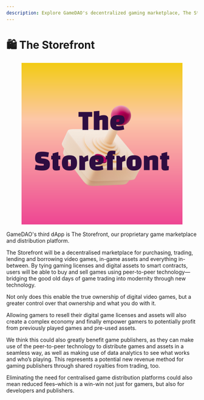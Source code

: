 ```yaml
---
description: Explore GameDAO's decentralized gaming marketplace, The Storefront
---
```


# 🛍 The Storefront

<figure><img src="../.gitbook/assets/Copy of random asset test (2).png" alt=""><figcaption></figcaption></figure>

GameDAO's third dApp is The Storefront, our proprietary game marketplace and distribution platform.

The Storefront will be a decentralised marketplace for purchasing, trading, lending and borrowing video games, in-game assets and everything in-between. By tying gaming licenses and digital assets to smart contracts, users will be able to buy and sell games using peer-to-peer technology—bridging the good old days of game trading into modernity through new technology.&#x20;

Not only does this enable the true ownership of digital video games, but a greater control over that ownership and what you do with it.&#x20;

Allowing gamers to resell their digital game licenses and assets will also create a complex economy and finally empower gamers to potentially profit from previously played games and pre-used assets.

We think this could also greatly benefit game publishers, as they can make use of the peer-to-peer technology to distribute games and assets in a seamless way, as well as making use of data analytics to see what works and who’s playing. This represents a potential new revenue method for gaming publishers through shared royalties from trading, too.

Eliminating the need for centralised game distribution platforms could also mean reduced fees–which is a win-win not just for gamers, but also for developers and publishers.
